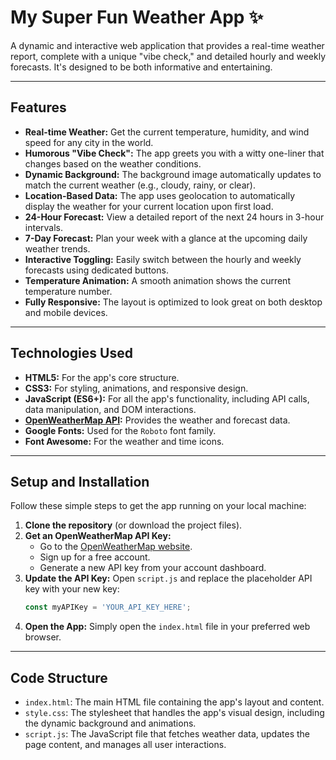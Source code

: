 # My Super Fun Weather App ✨

A dynamic and interactive web application that provides a real-time weather report, complete with a unique "vibe check," and detailed hourly and weekly forecasts. It's designed to be both informative and entertaining.

-----

## Features

  * **Real-time Weather:** Get the current temperature, humidity, and wind speed for any city in the world.
  * **Humorous "Vibe Check":** The app greets you with a witty one-liner that changes based on the weather conditions.
  * **Dynamic Background:** The background image automatically updates to match the current weather (e.g., cloudy, rainy, or clear).
  * **Location-Based Data:** The app uses geolocation to automatically display the weather for your current location upon first load.
  * **24-Hour Forecast:** View a detailed report of the next 24 hours in 3-hour intervals.
  * **7-Day Forecast:** Plan your week with a glance at the upcoming daily weather trends.
  * **Interactive Toggling:** Easily switch between the hourly and weekly forecasts using dedicated buttons.
  * **Temperature Animation:** A smooth animation shows the current temperature number.
  * **Fully Responsive:** The layout is optimized to look great on both desktop and mobile devices.

-----

## Technologies Used

  * **HTML5:** For the app's core structure.
  * **CSS3:** For styling, animations, and responsive design.
  * **JavaScript (ES6+):** For all the app's functionality, including API calls, data manipulation, and DOM interactions.
  * **[OpenWeatherMap API](https://openweathermap.org/api):** Provides the weather and forecast data.
  * **Google Fonts:** Used for the `Roboto` font family.
  * **Font Awesome:** For the weather and time icons.

-----

## Setup and Installation

Follow these simple steps to get the app running on your local machine:

1.  **Clone the repository** (or download the project files).
2.  **Get an OpenWeatherMap API Key:**
      * Go to the [OpenWeatherMap website](https://openweathermap.org/api).
      * Sign up for a free account.
      * Generate a new API key from your account dashboard.
3.  **Update the API Key:** Open `script.js` and replace the placeholder API key with your new key:
    ```javascript
    const myAPIKey = 'YOUR_API_KEY_HERE';
    ```
4.  **Open the App:** Simply open the `index.html` file in your preferred web browser.

-----

## Code Structure

  * `index.html`: The main HTML file containing the app's layout and content.
  * `style.css`: The stylesheet that handles the app's visual design, including the dynamic background and animations.
  * `script.js`: The JavaScript file that fetches weather data, updates the page content, and manages all user interactions.
